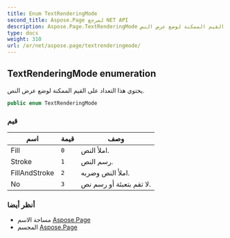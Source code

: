 ```yaml
---
title: Enum TextRenderingMode
second_title: Aspose.Page لمرجع NET API
description: Aspose.Page.TextRenderingMode تعداد. يحتوي هذا التعداد على القيم الممكنة لوضع عرض النص.
type: docs
weight: 310
url: /ar/net/aspose.page/textrenderingmode/
---
```

## TextRenderingMode enumeration

يحتوي هذا التعداد على القيم الممكنة لوضع عرض النص.

```csharp
public enum TextRenderingMode
```

### قيم

| اسم | قيمة | وصف |
| --- | --- | --- |
| Fill | `0` | املأ النص. |
| Stroke | `1` | رسم النص. |
| FillAndStroke | `2` | املأ النص وضربه. |
| No | `3` | لا تقم بتعبئة أو رسم نص. |

### أنظر أيضا

* مساحة الاسم [Aspose.Page](../../aspose.page/)
* المجسم [Aspose.Page](../../)


